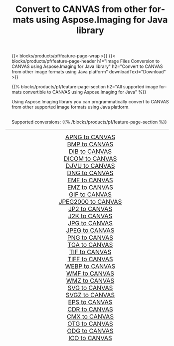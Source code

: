 ﻿---
title: Convert to CANVAS from other formats using Aspose.Imaging for Java library 
weight: 3920
url: /java/conversion/to/canvas/ 
lang: en
langdirlevel: 2
locales: zh-hans,ja,it,ru,de,es,fr,nl,id,lt,pl,pt,vi,tr,ko,zh-hant,ar,hi,th,sv,cs,uk,he
description: Using Aspose.Imaging you can convert to CANVAS from other formats using Java
---

{{< blocks/products/pf/feature-page-wrap >}}
{{< blocks/products/pf/feature-page-header h1="Image Files Conversion to CANVAS using Aspose.Imaging for Java library" h2="Convert to CANVAS from other image formats using Java platform" downloadText="Download" >}}


{{% blocks/products/pf/feature-page-section  h2="All supported image formats convertible to CANVAS using Aspose.Imaging for Java" %}}
<p align=justify>Using Aspose.Imaging library you can programmatically convert to CANVAS from other supported image formats using Java platform.</p>
<br/>
Supported conversions:
{{% /blocks/products/pf/feature-page-section %}}
<div class="container-fluid productfamilypage bg-gray">
    <div class="convertypes bg-gray agp-content section">
        <div class="container">
		<hr style="margin-left:-20px;"/>
		<div class="row other-converters" style="gap: 10px;font-size: 19px;text-align:center;">
		    <div class='col-md-2 other-converter remove-lp remove-rp'><a href="/imaging/java/conversion/apng-to-canvas/" style="padding:15px;">APNG to CANVAS</a></div>
<div class='col-md-2 other-converter remove-lp remove-rp'><a href="/imaging/java/conversion/bmp-to-canvas/" style="padding:15px;">BMP to CANVAS</a></div>
<div class='col-md-2 other-converter remove-lp remove-rp'><a href="/imaging/java/conversion/dib-to-canvas/" style="padding:15px;">DIB to CANVAS</a></div>
<div class='col-md-2 other-converter remove-lp remove-rp'><a href="/imaging/java/conversion/dicom-to-canvas/" style="padding:15px;">DICOM to CANVAS</a></div>
<div class='col-md-2 other-converter remove-lp remove-rp'><a href="/imaging/java/conversion/djvu-to-canvas/" style="padding:15px;">DJVU to CANVAS</a></div>
<div class='col-md-2 other-converter remove-lp remove-rp'><a href="/imaging/java/conversion/dng-to-canvas/" style="padding:15px;">DNG to CANVAS</a></div>
<div class='col-md-2 other-converter remove-lp remove-rp'><a href="/imaging/java/conversion/emf-to-canvas/" style="padding:15px;">EMF to CANVAS</a></div>
<div class='col-md-2 other-converter remove-lp remove-rp'><a href="/imaging/java/conversion/emz-to-canvas/" style="padding:15px;">EMZ to CANVAS</a></div>
<div class='col-md-2 other-converter remove-lp remove-rp'><a href="/imaging/java/conversion/gif-to-canvas/" style="padding:15px;">GIF to CANVAS</a></div>
<div class='col-md-2 other-converter remove-lp remove-rp'><a href="/imaging/java/conversion/jpeg2000-to-canvas/" style="padding:15px;">JPEG2000 to CANVAS</a></div>
<div class='col-md-2 other-converter remove-lp remove-rp'><a href="/imaging/java/conversion/jp2-to-canvas/" style="padding:15px;">JP2 to CANVAS</a></div>
<div class='col-md-2 other-converter remove-lp remove-rp'><a href="/imaging/java/conversion/j2k-to-canvas/" style="padding:15px;">J2K to CANVAS</a></div>
<div class='col-md-2 other-converter remove-lp remove-rp'><a href="/imaging/java/conversion/jpg-to-canvas/" style="padding:15px;">JPG to CANVAS</a></div>
<div class='col-md-2 other-converter remove-lp remove-rp'><a href="/imaging/java/conversion/jpeg-to-canvas/" style="padding:15px;">JPEG to CANVAS</a></div>
<div class='col-md-2 other-converter remove-lp remove-rp'><a href="/imaging/java/conversion/png-to-canvas/" style="padding:15px;">PNG to CANVAS</a></div>
<div class='col-md-2 other-converter remove-lp remove-rp'><a href="/imaging/java/conversion/tga-to-canvas/" style="padding:15px;">TGA to CANVAS</a></div>
<div class='col-md-2 other-converter remove-lp remove-rp'><a href="/imaging/java/conversion/tif-to-canvas/" style="padding:15px;">TIF to CANVAS</a></div>
<div class='col-md-2 other-converter remove-lp remove-rp'><a href="/imaging/java/conversion/tiff-to-canvas/" style="padding:15px;">TIFF to CANVAS</a></div>
<div class='col-md-2 other-converter remove-lp remove-rp'><a href="/imaging/java/conversion/webp-to-canvas/" style="padding:15px;">WEBP to CANVAS</a></div>
<div class='col-md-2 other-converter remove-lp remove-rp'><a href="/imaging/java/conversion/wmf-to-canvas/" style="padding:15px;">WMF to CANVAS</a></div>
<div class='col-md-2 other-converter remove-lp remove-rp'><a href="/imaging/java/conversion/wmz-to-canvas/" style="padding:15px;">WMZ to CANVAS</a></div>
<div class='col-md-2 other-converter remove-lp remove-rp'><a href="/imaging/java/conversion/svg-to-canvas/" style="padding:15px;">SVG to CANVAS</a></div>
<div class='col-md-2 other-converter remove-lp remove-rp'><a href="/imaging/java/conversion/svgz-to-canvas/" style="padding:15px;">SVGZ to CANVAS</a></div>
<div class='col-md-2 other-converter remove-lp remove-rp'><a href="/imaging/java/conversion/eps-to-canvas/" style="padding:15px;">EPS to CANVAS</a></div>
<div class='col-md-2 other-converter remove-lp remove-rp'><a href="/imaging/java/conversion/cdr-to-canvas/" style="padding:15px;">CDR to CANVAS</a></div>
<div class='col-md-2 other-converter remove-lp remove-rp'><a href="/imaging/java/conversion/cmx-to-canvas/" style="padding:15px;">CMX to CANVAS</a></div>
<div class='col-md-2 other-converter remove-lp remove-rp'><a href="/imaging/java/conversion/otg-to-canvas/" style="padding:15px;">OTG to CANVAS</a></div>
<div class='col-md-2 other-converter remove-lp remove-rp'><a href="/imaging/java/conversion/odg-to-canvas/" style="padding:15px;">ODG to CANVAS</a></div>
<div class='col-md-2 other-converter remove-lp remove-rp'><a href="/imaging/java/conversion/ico-to-canvas/" style="padding:15px;">ICO to CANVAS</a></div>
                </div>
        </div>
    </div>
</div>
<br/>

